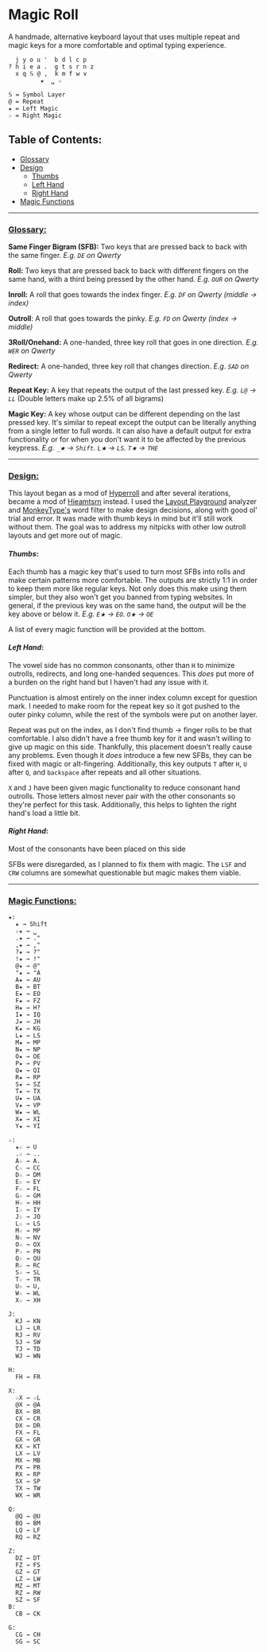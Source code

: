 # Magic Roll
A handmade, alternative keyboard layout that uses multiple repeat and magic keys for a more comfortable and optimal typing experience.
```
  j y o u '  b d l c p 
? h i e a .  g t s r n z
  x q 𝕊 @ ,  k m f w v
         ★  ␣ ☆

𝕊 = Symbol Layer
@ = Repeat
★ = Left Magic
☆ = Right Magic
```
## Table of Contents:
- [Glossary](#glossary)
- [Design](#design)
  - [Thumbs](#thumbs)
  - [Left Hand](#left-hand)
  - [Right Hand](#right-hand)
- [Magic Functions](#magic-functions)

---

### <ins>Glossary:

**Same Finger Bigram (SFB):** Two keys that are pressed back to back with the same finger. *E.g. `DE` on Qwerty*

**Roll:** Two keys that are pressed back to back with different fingers on the same hand, with a third being pressed by the other hand. *E.g. `OUR` on Qwerty*

**Inroll:** A roll that goes towards the index finger. *E.g. `DF` on Qwerty (middle  → index)*

**Outroll**: A roll that goes towards the pinky. *E.g. `FD` on Qwerty (index → middle)*

**3Roll/Onehand:** A one-handed, three key roll that goes in one direction. *E.g. `WER` on Qwerty*

**Redirect:** A one-handed, three key roll that changes direction. *E.g. `SAD` on Qwerty*

**Repeat Key:** A key that repeats the output of the last pressed key. *E.g. `L@` → `LL`* (Double letters make up 2.5% of all bigrams)

**Magic Key:** A key whose output can be different depending on the last pressed key. It's similar to repeat except the output can be literally anything from a single letter to full words. It can also have a default output for extra functionality or for when you don't want it to be affected by the previous keypress. *E.g. `_★` → `Shift`. `L★` → `LS`. `T★` → `THE`*

---

### <ins>Design:
This layout began as a mod of [Hyperroll](https://docs.google.com/document/d/1_a5Nzbkwyk1o0bvTctZrtgsee9jSP-6I0q3A0_9Mzm0/edit?tab=t.0#heading=h.an6umzmpc3dj "Hyperroll Keyboard Layout") and after several iterations, became a mod of [Hieamtsrn](https://docs.google.com/document/d/1_a5Nzbkwyk1o0bvTctZrtgsee9jSP-6I0q3A0_9Mzm0/edit?tab=t.0#heading=h.ojttb28dodph "Hieamtsrn Keyboard Layout") instead. I used the [Layout Playground](https://oxey.dev/playground/index.html "Layout Playground") analyzer and [MonkeyType's](https://monkeytype.com "MonkeyType") word filter to make design decisions, along with good ol' trial and error. It was made with thumb keys in mind but it'll still work without them. The goal was to address my nitpicks with other low outroll layouts and get more out of magic. 

#### *Thumbs*:
Each thumb has a magic key that's used to turn most SFBs into rolls and make certain patterns more comfortable. The outputs are strictly 1:1 in order to keep them more like regular keys. Not only does this make using them simpler, but they also won't get you banned from typing websites.
In general, if the previous key was on the same hand, the output will be the key above or below it. *E.g. `E★` → `EO`. `O★` → `OE`*

A list of every magic function will be provided at the bottom.

#### *Left Hand*:
The vowel side has no common consonants, other than `H` to minimize outrolls, redirects, and long one-handed sequences. This *does* put more of a burden on the right hand but I haven't had any issue with it.

Punctuation is almost entirely on the inner index column except for question mark. I needed to make room for the repeat key so it got pushed to the outer pinky column, while the rest of the symbols were put on another layer.

Repeat was put on the index, as I don't find thumb → finger rolls to be that comfortable. I also didn't have a free thumb key for it and wasn't willing to give up magic on this side. Thankfully, this placement doesn't really cause any  problems. Even though it *does* introduce a few new SFBs, they can be fixed with magic or alt-fingering. 
Additionally, this key outputs `T` after `H`, `U` after `Q`, and `backspace` after repeats and all other situations.

`X` and `J` have been given magic functionality to reduce consonant hand outrolls. Those letters almost never pair with the other consonants so they're perfect for this task. Additionally, this helps to lighten the right hand's load a little bit.

#### *Right Hand*:
Most of the consonants have been placed on this side  

SFBs were disregarded, as I planned to fix them with magic. The `LSF` and `CRW` columns are somewhat questionable but magic makes them viable.

---

### <ins>Magic Functions:
```
★:
  ★ → Shift
  ☆★ → ␣
  .★ → ." 
  ,★ → ,"
  ?★ → ?"
  !★ → !"
  @★ → @"
  "★ → "A
  A★ → AU
  B★ → BT
  E★ → EO
  F★ → FZ
  H★ → H?
  I★ → IQ
  J★ → JH
  K★ → KG
  L★ → LS
  M★ → MP
  N★ → NP
  O★ → OE
  P★ → PV
  Q★ → QI
  R★ → RP
  S★ → SZ
  T★ → TX
  U★ → UA
  V★ → VP
  W★ → WL
  X★ → XI
  Y★ → YI 

☆:
  ★☆ → U
  .☆ → ..
  A☆ → A.
  C☆ → CC
  D☆ → DM
  E☆ → EY
  F☆ → FL
  G☆ → GM
  H☆ → HH
  I☆ → IY
  J☆ → JO
  L☆ → LS
  M☆ → MP
  N☆ → NV
  O☆ → OX
  P☆ → PN
  Q☆ → QU
  R☆ → RC
  S☆ → SL
  T☆ → TR
  U☆ → U,
  W☆ → WL
  X☆ → XH

J:
  KJ → KN
  LJ → LR
  RJ → RV
  SJ → SW
  TJ → TD
  WJ → WN

H:
  FH → FR

X:
  ☆X → ☆L
  @X → @A
  BX → BR
  CX → CR
  DX → DR
  FX → FL
  GX → GR
  KX → KT
  LX → LV
  MX → MB
  PX → PR
  RX → RP
  SX → SP
  TX → TW
  WX → WR

Q:
  @Q → @U
  BQ → BM
  LQ → LF
  RQ → RZ

Z:
  DZ → DT
  FZ → FS
  GZ → GT
  LZ → LW
  MZ → MT
  RZ → RW
  SZ → SF
B:
  CB → CK

G:
  CG → CH
  SG → SC
```
